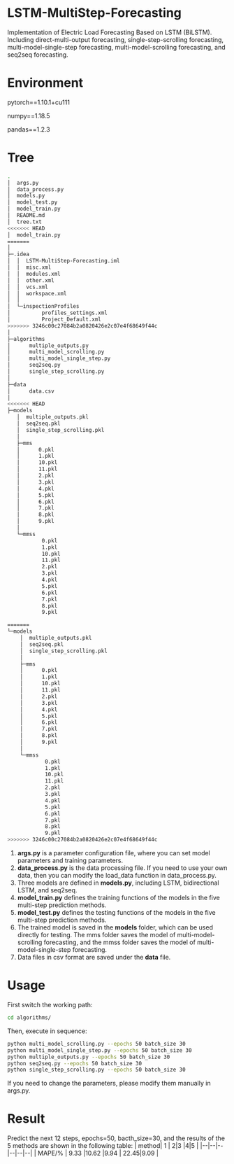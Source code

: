 # LSTM-MultiStep-Forecasting
Implementation of Electric Load Forecasting Based on LSTM (BiLSTM). Including direct-multi-output forecasting, single-step-scrolling forecasting, multi-model-single-step forecasting, multi-model-scrolling forecasting, and seq2seq forecasting.

# Environment
pytorch==1.10.1+cu111

numpy==1.18.5

pandas==1.2.3

# Tree
```bash
.
│  args.py
│  data_process.py
│  models.py
│  model_test.py
│  model_train.py
│  README.md
│  tree.txt
<<<<<<< HEAD
│  model_train.py
=======
│  
├─.idea
│  │  LSTM-MultiStep-Forecasting.iml
│  │  misc.xml
│  │  modules.xml
│  │  other.xml
│  │  vcs.xml
│  │  workspace.xml
│  │  
│  └─inspectionProfiles
│          profiles_settings.xml
│          Project_Default.xml
>>>>>>> 3246c00c27084b2a0820426e2c07e4f68649f44c
│          
├─algorithms
│      multiple_outputs.py
│      multi_model_scrolling.py
│      multi_model_single_step.py
│      seq2seq.py
│      single_step_scrolling.py
│      
├─data
│      data.csv
│      
<<<<<<< HEAD
├─models
   │  multiple_outputs.pkl
   │  seq2seq.pkl
   │  single_step_scrolling.pkl
   │  
   ├─mms
   │      0.pkl
   │      1.pkl
   │      10.pkl
   │      11.pkl
   │      2.pkl
   │      3.pkl
   │      4.pkl
   │      5.pkl
   │      6.pkl
   │      7.pkl
   │      8.pkl
   │      9.pkl
   │      
   └─mmss
           0.pkl
           1.pkl
           10.pkl
           11.pkl
           2.pkl
           3.pkl
           4.pkl
           5.pkl
           6.pkl
           7.pkl
           8.pkl
           9.pkl

=======
└─models
    │  multiple_outputs.pkl
    │  seq2seq.pkl
    │  single_step_scrolling.pkl
    │  
    ├─mms
    │      0.pkl
    │      1.pkl
    │      10.pkl
    │      11.pkl
    │      2.pkl
    │      3.pkl
    │      4.pkl
    │      5.pkl
    │      6.pkl
    │      7.pkl
    │      8.pkl
    │      9.pkl
    │      
    └─mmss
            0.pkl
            1.pkl
            10.pkl
            11.pkl
            2.pkl
            3.pkl
            4.pkl
            5.pkl
            6.pkl
            7.pkl
            8.pkl
            9.pkl
>>>>>>> 3246c00c27084b2a0820426e2c07e4f68649f44c
```
1. **args.py** is a parameter configuration file, where you can set model parameters and training parameters.
2. **data_process.py** is the data processing file. If you need to use your own data, then you can modify the load_data function in data_process.py.
3. Three models are defined in **models.py**, including LSTM, bidirectional LSTM, and seq2seq.
4. **model_train.py** defines the training functions of the models in the five multi-step prediction methods.
5. **model_test.py** defines the testing functions of the models in the five multi-step prediction methods.
6. The trained model is saved in the **models** folder, which can be used directly for testing. The mms folder saves the model of multi-model-scrolling forecasting, and the mmss folder saves the model of multi-model-single-step forecasting.
7. Data files in csv format are saved under the **data** file.
# Usage
First switch the working path:
```bash
cd algorithms/
```
Then, execute in sequence:
```bash
python multi_model_scrolling.py --epochs 50 batch_size 30
python multi_model_single_step.py --epochs 50 batch_size 30
python multiple_outputs.py --epochs 50 batch_size 30
python seq2seq.py --epochs 50 batch_size 30
python single_step_scrolling.py --epochs 50 batch_size 30
```
If you need to change the parameters, please modify them manually in args.py.
# Result
Predict the next 12 steps, epochs=50, bacth_size=30, and the results of the 5 methods are shown in the following table:
| method| 1 | 2|3 |4|5 |
|--|--|--|--|--|--|
| MAPE/% | 9.33 |10.62 |9.94 | 22.45|9.09 |
